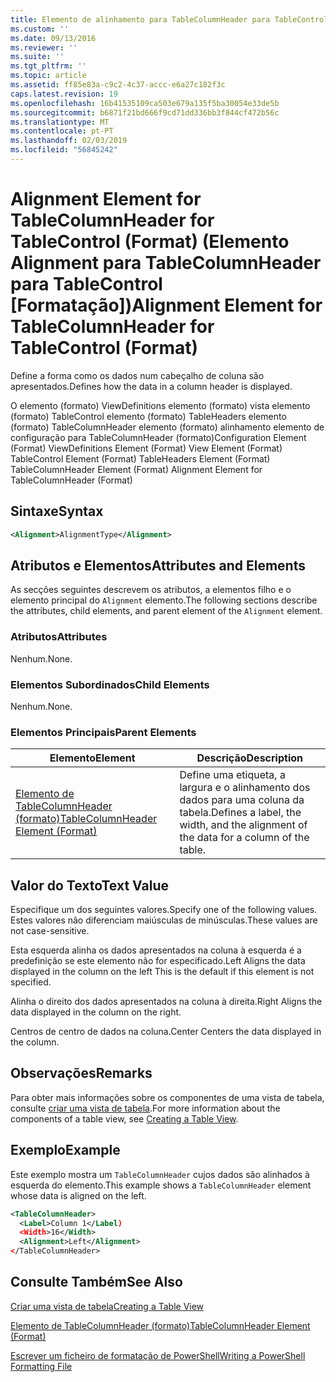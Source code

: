 ```yaml
---
title: Elemento de alinhamento para TableColumnHeader para TableControl (formato) | Documentos da Microsoft
ms.custom: ''
ms.date: 09/13/2016
ms.reviewer: ''
ms.suite: ''
ms.tgt_pltfrm: ''
ms.topic: article
ms.assetid: ff85e83a-c9c2-4c37-accc-e6a27c182f3c
caps.latest.revision: 19
ms.openlocfilehash: 16b41535109ca503e679a135f5ba30054e33de5b
ms.sourcegitcommit: b6871f21bd666f9cd71dd336bb3f844cf472b56c
ms.translationtype: MT
ms.contentlocale: pt-PT
ms.lasthandoff: 02/03/2019
ms.locfileid: "56845242"
---
```

# <a name="alignment-element-for-tablecolumnheader-for-tablecontrol-format"></a><span data-ttu-id="5d0ca-102">Alignment Element for TableColumnHeader for TableControl (Format) (Elemento Alignment para TableColumnHeader para TableControl [Formatação])</span><span class="sxs-lookup"><span data-stu-id="5d0ca-102">Alignment Element for TableColumnHeader for TableControl (Format)</span></span>

<span data-ttu-id="5d0ca-103">Define a forma como os dados num cabeçalho de coluna são apresentados.</span><span class="sxs-lookup"><span data-stu-id="5d0ca-103">Defines how the data in a column header is displayed.</span></span>

<span data-ttu-id="5d0ca-104">O elemento (formato) ViewDefinitions elemento (formato) vista elemento (formato) TableControl elemento (formato) TableHeaders elemento (formato) TableColumnHeader elemento (formato) alinhamento elemento de configuração para TableColumnHeader (formato)</span><span class="sxs-lookup"><span data-stu-id="5d0ca-104">Configuration Element (Format) ViewDefinitions Element (Format) View Element (Format) TableControl Element (Format) TableHeaders Element (Format) TableColumnHeader Element (Format) Alignment Element for TableColumnHeader (Format)</span></span>

## <a name="syntax"></a><span data-ttu-id="5d0ca-105">Sintaxe</span><span class="sxs-lookup"><span data-stu-id="5d0ca-105">Syntax</span></span>

```xml
<Alignment>AlignmentType</Alignment>
```

## <a name="attributes-and-elements"></a><span data-ttu-id="5d0ca-106">Atributos e Elementos</span><span class="sxs-lookup"><span data-stu-id="5d0ca-106">Attributes and Elements</span></span>

<span data-ttu-id="5d0ca-107">As secções seguintes descrevem os atributos, a elementos filho e o elemento principal do `Alignment` elemento.</span><span class="sxs-lookup"><span data-stu-id="5d0ca-107">The following sections describe the attributes, child elements, and parent element of the `Alignment` element.</span></span>

### <a name="attributes"></a><span data-ttu-id="5d0ca-108">Atributos</span><span class="sxs-lookup"><span data-stu-id="5d0ca-108">Attributes</span></span>

<span data-ttu-id="5d0ca-109">Nenhum.</span><span class="sxs-lookup"><span data-stu-id="5d0ca-109">None.</span></span>

### <a name="child-elements"></a><span data-ttu-id="5d0ca-110">Elementos Subordinados</span><span class="sxs-lookup"><span data-stu-id="5d0ca-110">Child Elements</span></span>

<span data-ttu-id="5d0ca-111">Nenhum.</span><span class="sxs-lookup"><span data-stu-id="5d0ca-111">None.</span></span>

### <a name="parent-elements"></a><span data-ttu-id="5d0ca-112">Elementos Principais</span><span class="sxs-lookup"><span data-stu-id="5d0ca-112">Parent Elements</span></span>

|<span data-ttu-id="5d0ca-113">Elemento</span><span class="sxs-lookup"><span data-stu-id="5d0ca-113">Element</span></span>|<span data-ttu-id="5d0ca-114">Descrição</span><span class="sxs-lookup"><span data-stu-id="5d0ca-114">Description</span></span>|
|-------------|-----------------|
|[<span data-ttu-id="5d0ca-115">Elemento de TableColumnHeader (formato)</span><span class="sxs-lookup"><span data-stu-id="5d0ca-115">TableColumnHeader Element (Format)</span></span>](./tablecolumnheader-element-format.md)|<span data-ttu-id="5d0ca-116">Define uma etiqueta, a largura e o alinhamento dos dados para uma coluna da tabela.</span><span class="sxs-lookup"><span data-stu-id="5d0ca-116">Defines a label, the width, and the alignment of the data for a column of the table.</span></span>|

## <a name="text-value"></a><span data-ttu-id="5d0ca-117">Valor do Texto</span><span class="sxs-lookup"><span data-stu-id="5d0ca-117">Text Value</span></span>

<span data-ttu-id="5d0ca-118">Especifique um dos seguintes valores.</span><span class="sxs-lookup"><span data-stu-id="5d0ca-118">Specify one of the following values.</span></span> <span data-ttu-id="5d0ca-119">Estes valores não diferenciam maiúsculas de minúsculas.</span><span class="sxs-lookup"><span data-stu-id="5d0ca-119">These values are not case-sensitive.</span></span>

<span data-ttu-id="5d0ca-120">Esta esquerda alinha os dados apresentados na coluna à esquerda é a predefinição se este elemento não for especificado.</span><span class="sxs-lookup"><span data-stu-id="5d0ca-120">Left Aligns the data displayed in the column on the left This is the default if this element is not specified.</span></span>

<span data-ttu-id="5d0ca-121">Alinha o direito dos dados apresentados na coluna à direita.</span><span class="sxs-lookup"><span data-stu-id="5d0ca-121">Right Aligns the data displayed in the column on the right.</span></span>

<span data-ttu-id="5d0ca-122">Centros de centro de dados na coluna.</span><span class="sxs-lookup"><span data-stu-id="5d0ca-122">Center Centers the data displayed in the column.</span></span>

## <a name="remarks"></a><span data-ttu-id="5d0ca-123">Observações</span><span class="sxs-lookup"><span data-stu-id="5d0ca-123">Remarks</span></span>

<span data-ttu-id="5d0ca-124">Para obter mais informações sobre os componentes de uma vista de tabela, consulte [criar uma vista de tabela](./creating-a-table-view.md).</span><span class="sxs-lookup"><span data-stu-id="5d0ca-124">For more information about the components of a table view, see [Creating a Table View](./creating-a-table-view.md).</span></span>

## <a name="example"></a><span data-ttu-id="5d0ca-125">Exemplo</span><span class="sxs-lookup"><span data-stu-id="5d0ca-125">Example</span></span>

<span data-ttu-id="5d0ca-126">Este exemplo mostra um `TableColumnHeader` cujos dados são alinhados à esquerda do elemento.</span><span class="sxs-lookup"><span data-stu-id="5d0ca-126">This example shows a `TableColumnHeader` element whose data is aligned on the left.</span></span>

```xml
<TableColumnHeader>
  <Label>Column 1</Label)
  <Width>16</Width>
  <Alignment>Left</Alignment>
</TableColumnHeader>
```

## <a name="see-also"></a><span data-ttu-id="5d0ca-127">Consulte Também</span><span class="sxs-lookup"><span data-stu-id="5d0ca-127">See Also</span></span>

[<span data-ttu-id="5d0ca-128">Criar uma vista de tabela</span><span class="sxs-lookup"><span data-stu-id="5d0ca-128">Creating a Table View</span></span>](./creating-a-table-view.md)

[<span data-ttu-id="5d0ca-129">Elemento de TableColumnHeader (formato)</span><span class="sxs-lookup"><span data-stu-id="5d0ca-129">TableColumnHeader Element (Format)</span></span>](./tablecolumnheader-element-format.md)

[<span data-ttu-id="5d0ca-130">Escrever um ficheiro de formatação de PowerShell</span><span class="sxs-lookup"><span data-stu-id="5d0ca-130">Writing a PowerShell Formatting File</span></span>](./writing-a-powershell-formatting-file.md)
